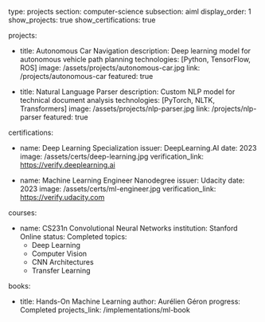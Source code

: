 type: projects
section: computer-science
subsection: aiml
display_order: 1
show_projects: true
show_certifications: true

projects:
  - title: Autonomous Car Navigation
    description: Deep learning model for autonomous vehicle path planning
    technologies: [Python, TensorFlow, ROS]
    image: /assets/projects/autonomous-car.jpg
    link: /projects/autonomous-car
    featured: true
  
  - title: Natural Language Parser
    description: Custom NLP model for technical document analysis
    technologies: [PyTorch, NLTK, Transformers]
    image: /assets/projects/nlp-parser.jpg
    link: /projects/nlp-parser
    featured: true

certifications:
  - name: Deep Learning Specialization
    issuer: DeepLearning.AI
    date: 2023
    image: /assets/certs/deep-learning.jpg
    verification_link: https://verify.deeplearning.ai

  - name: Machine Learning Engineer Nanodegree
    issuer: Udacity
    date: 2023
    image: /assets/certs/ml-engineer.jpg
    verification_link: https://verify.udacity.com

courses:
  - name: CS231n Convolutional Neural Networks
    institution: Stanford Online
    status: Completed
    topics:
      - Deep Learning
      - Computer Vision
      - CNN Architectures
      - Transfer Learning

books:
  - title: Hands-On Machine Learning
    author: Aurélien Géron
    progress: Completed
    projects_link: /implementations/ml-book